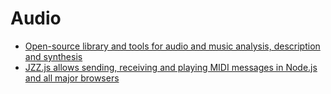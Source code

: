 # Audio

- [Open-source library and tools for audio and music analysis, description and synthesis](https://github.com/MTG/essentia)
- [JZZ.js allows sending, receiving and playing MIDI messages in Node.js and all major browsers](https://github.com/jazz-soft/JZZ)
